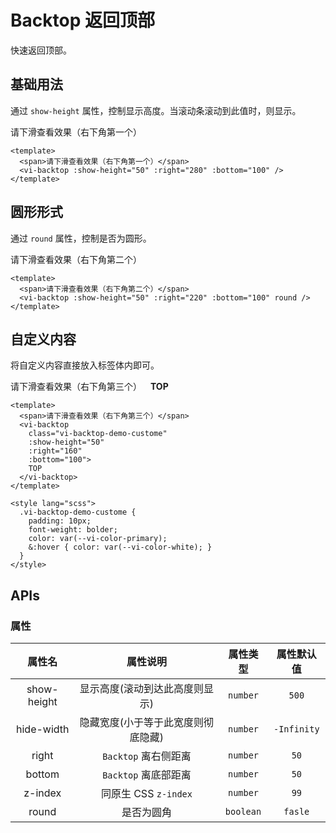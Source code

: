 # Backtop 返回顶部

快速返回顶部。

## 基础用法

通过 `show-height` 属性，控制显示高度。当滚动条滚动到此值时，则显示。

<div class="examples">
  <span>请下滑查看效果（右下角第一个）</span>
  <vi-backtop :show-height="50" :right="280" :bottom="100" />
</div>

```vue
<template>
  <span>请下滑查看效果（右下角第一个）</span>
  <vi-backtop :show-height="50" :right="280" :bottom="100" />
</template>
```

## 圆形形式

通过 `round` 属性，控制是否为圆形。

<div class="examples">
  <span>请下滑查看效果（右下角第二个）</span>
  <vi-backtop :show-height="50" :right="220" :bottom="100" round />
</div>

```vue
<template>
  <span>请下滑查看效果（右下角第二个）</span>
  <vi-backtop :show-height="50" :right="220" :bottom="100" round />
</template>
```

## 自定义内容

将自定义内容直接放入标签体内即可。

<div class="examples">
  <span>请下滑查看效果（右下角第三个）</span>
  <vi-backtop 
    class="vi-backtop-demo-custome" 
    :show-height="50" 
    :right="160" 
    :bottom="100">
    TOP
  </vi-backtop>
</div>

<style lang="scss">
.vi-backtop-demo-custome {
  padding: 10px;
  font-weight: bolder;
  color: var(--vi-color-primary);
  &:hover { color: var(--vi-color-white); }
}
</style>

```vue
<template>
  <span>请下滑查看效果（右下角第三个）</span>
  <vi-backtop 
    class="vi-backtop-demo-custome" 
    :show-height="50" 
    :right="160" 
    :bottom="100">
    TOP
  </vi-backtop>
</template>

<style lang="scss">
  .vi-backtop-demo-custome {
    padding: 10px;
    font-weight: bolder;
    color: var(--vi-color-primary);
    &:hover { color: var(--vi-color-white); }
  }
</style>
```

## APIs

### 属性

| 属性名 | 属性说明 | 属性类型 | 属性默认值 |
| :---: | :---: | :---: | :---: |
| show-height | 显示高度(滚动到达此高度则显示) | `number` | `500` |
| hide-width | 隐藏宽度(小于等于此宽度则彻底隐藏) | `number` | `-Infinity` |
| right | `Backtop` 离右侧距离 | `number` | `50` |
| bottom | `Backtop` 离底部距离 | `number` | `50` |
| z-index | 同原生 CSS `z-index` | `number` | `99` |
| round | 是否为圆角 | `boolean` | `fasle` |
